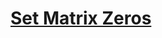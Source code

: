 <h1> <a href="https://www.codingninjas.com/codestudio/problems/set-matrix-zeros_3846774?topList=striver-sde-sheet-problems" target="_blank">Set Matrix Zeros</a> </h1>
